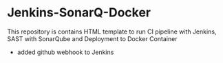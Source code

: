 # Jenkins-SonarQ-Docker

This repository is contains HTML template to run CI pipeline with Jenkins, SAST with SonarQube and Deployment to Docker Container


- added github webhook to Jenkins

